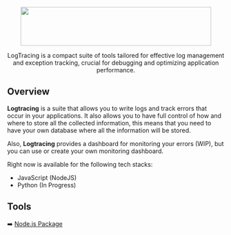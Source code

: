 <p align="center">
  <img width="442" height="90" src="https://github.com/logtracing/node-pkg/assets/55886451/a605b6fd-14c8-4d0d-9cfa-c8f0742aa5ec">
</p>

<p align="center">LogTracing is a compact suite of tools tailored for effective log management and exception tracking, crucial for debugging and optimizing application performance.</p>

## Overview
**Logtracing** is a suite that allows you to write logs and track errors that occur in your applications. It also allows you to have full control of how and where to store all the collected information, this means that you need to have your own database where all the information will be stored.

Also, **Logtracing** provides a dashboard for monitoring your errors (WIP), but you can use or create your own monitoring dashboard.

Right now is available for the following tech stacks:
- JavaScript (NodeJS)
- Python (In Progress)

## Tools
:arrow_right: [Node.js Package](https://github.com/logtracing/node-pkg)
